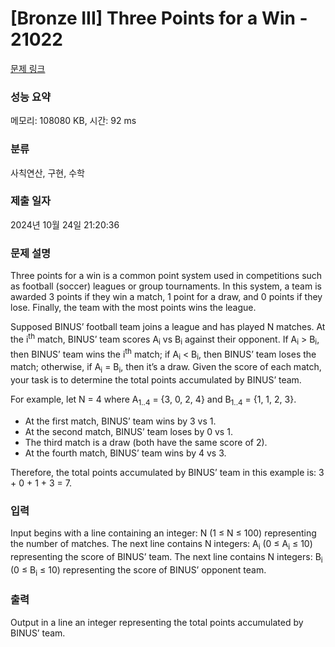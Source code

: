 # [Bronze III] Three Points for a Win - 21022 

[문제 링크](https://www.acmicpc.net/problem/21022) 

### 성능 요약

메모리: 108080 KB, 시간: 92 ms

### 분류

사칙연산, 구현, 수학

### 제출 일자

2024년 10월 24일 21:20:36

### 문제 설명

<p>Three points for a win is a common point system used in competitions such as football (soccer) leagues or group tournaments. In this system, a team is awarded 3 points if they win a match, 1 point for a draw, and 0 points if they lose. Finally, the team with the most points wins the league.</p>

<p>Supposed BINUS’ football team joins a league and has played N matches. At the i<sup>th</sup> match, BINUS’ team scores A<sub>i</sub> vs B<sub>i</sub> against their opponent. If A<sub>i</sub> > B<sub>i</sub>, then BINUS’ team wins the i<sup>th</sup> match; if A<sub>i</sub> < B<sub>i</sub>, then BINUS’ team loses the match; otherwise, if A<sub>i</sub> = B<sub>i</sub>, then it’s a draw. Given the score of each match, your task is to determine the total points accumulated by BINUS’ team.</p>

<p>For example, let N = 4 where A<sub>1..4</sub> = {3, 0, 2, 4} and B<sub>1..4</sub> = {1, 1, 2, 3}.</p>

<ul>
	<li>At the first match, BINUS’ team wins by 3 vs 1.</li>
	<li>At the second match, BINUS’ team loses by 0 vs 1.</li>
	<li>The third match is a draw (both have the same score of 2).</li>
	<li>At the fourth match, BINUS’ team wins by 4 vs 3.</li>
</ul>

<p>Therefore, the total points accumulated by BINUS’ team in this example is: 3 + 0 + 1 + 3 = 7.</p>

### 입력 

 <p>Input begins with a line containing an integer: N (1 ≤ N ≤ 100) representing the number of matches. The next line contains N integers: A<sub>i</sub> (0 ≤ A<sub>i</sub> ≤ 10) representing the score of BINUS’ team. The next line contains N integers: B<sub>i</sub> (0 ≤ B<sub>i</sub> ≤ 10) representing the score of BINUS’ opponent team.</p>

### 출력 

 <p>Output in a line an integer representing the total points accumulated by BINUS’ team.</p>

